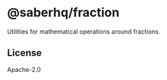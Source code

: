 # @saberhq/fraction

Utilities for mathematical operations around fractions.

## License

Apache-2.0
